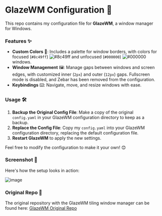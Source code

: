 # GlazeWM Configuration 🚀

This repo contains my configuration file for **GlazeWM**, a window manager for Windows.

### Features ✨

- **Custom Colors** 🎨: Includes a palette for window borders, with colors for focused (`#8c49ff`) ![#8c49ff](https://via.placeholder.com/15/8c49ff/8c49ff?text=+) and unfocused (`#000000`) ![#000000](https://via.placeholder.com/15/000000/000000?text=+) windows.
- **Window Management** 🖼️: Manage gaps between windows and screen edges, with customized inner (`2px`) and outer (`12px`) gaps. Fullscreen mode is disabled, and Zebar has been removed from the configuration.
- **Keybindings** ⌨️: Navigate, move, and resize windows with ease.

### Usage 🛠️

1. **Backup the Original Config File**: Make a copy of the original `config.yaml` in your GlazeWM configuration directory to keep as a backup.
2. **Replace the Config File**: Copy my `config.yaml` into your GlazeWM configuration directory, replacing the default configuration file.
3. **Restart GlazeWM** to apply the new settings.

Feel free to modify the configuration to make it your own! 😊

### Screenshot 📸

Here's how the setup looks in action:

![image](https://github.com/user-attachments/assets/6b012944-0268-48a2-ae09-57fc22b4d2d3)
### Original Repo 🔗

The original repository with the GlazeWM tiling window manager can be found here:
[GlazeWM Original Repo](https://github.com/glzr-io/glazewm)

